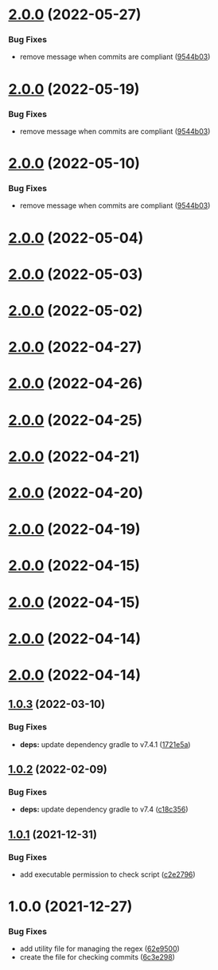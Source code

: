 # [2.0.0](https://github.com/nicolasfara/conventional-commits/compare/1.0.3...2.0.0) (2022-05-27)


### Bug Fixes

* remove message when commits are compliant ([9544b03](https://github.com/nicolasfara/conventional-commits/commit/9544b035ed0ea8f7a8f0a7effe291bb38198c289))

# [2.0.0](https://github.com/nicolasfara/conventional-commits/compare/1.0.3...2.0.0) (2022-05-19)


### Bug Fixes

* remove message when commits are compliant ([9544b03](https://github.com/nicolasfara/conventional-commits/commit/9544b035ed0ea8f7a8f0a7effe291bb38198c289))

# [2.0.0](https://github.com/nicolasfara/conventional-commits/compare/1.0.3...2.0.0) (2022-05-10)


### Bug Fixes

* remove message when commits are compliant ([9544b03](https://github.com/nicolasfara/conventional-commits/commit/9544b035ed0ea8f7a8f0a7effe291bb38198c289))

# [2.0.0](https://github.com/nicolasfara/conventional-commits/compare/1.0.3...2.0.0) (2022-05-04)

# [2.0.0](https://github.com/nicolasfara/conventional-commits/compare/1.0.3...2.0.0) (2022-05-03)

# [2.0.0](https://github.com/nicolasfara/conventional-commits/compare/1.0.3...2.0.0) (2022-05-02)

# [2.0.0](https://github.com/nicolasfara/conventional-commits/compare/1.0.3...2.0.0) (2022-04-27)

# [2.0.0](https://github.com/nicolasfara/conventional-commits/compare/1.0.3...2.0.0) (2022-04-26)

# [2.0.0](https://github.com/nicolasfara/conventional-commits/compare/1.0.3...2.0.0) (2022-04-25)

# [2.0.0](https://github.com/nicolasfara/conventional-commits/compare/1.0.3...2.0.0) (2022-04-21)

# [2.0.0](https://github.com/nicolasfara/conventional-commits/compare/1.0.3...2.0.0) (2022-04-20)

# [2.0.0](https://github.com/nicolasfara/conventional-commits/compare/1.0.3...2.0.0) (2022-04-19)

# [2.0.0](https://github.com/nicolasfara/conventional-commits/compare/1.0.3...2.0.0) (2022-04-15)

# [2.0.0](https://github.com/nicolasfara/conventional-commits/compare/1.0.3...2.0.0) (2022-04-15)

# [2.0.0](https://github.com/nicolasfara/conventional-commits/compare/1.0.3...2.0.0) (2022-04-14)

# [2.0.0](https://github.com/nicolasfara/conventional-commits/compare/1.0.3...2.0.0) (2022-04-14)

## [1.0.3](https://github.com/nicolasfara/conventional-commits/compare/1.0.2...1.0.3) (2022-03-10)


### Bug Fixes

* **deps:** update dependency gradle to v7.4.1 ([1721e5a](https://github.com/nicolasfara/conventional-commits/commit/1721e5a8bd54765859c0a696e46a4583050b6a67))

## [1.0.2](https://github.com/nicolasfara/conventional-commits/compare/1.0.1...1.0.2) (2022-02-09)


### Bug Fixes

* **deps:** update dependency gradle to v7.4 ([c18c356](https://github.com/nicolasfara/conventional-commits/commit/c18c35648420ad00c7650ee53486ada13fee1335))

## [1.0.1](https://github.com/nicolasfara/conventional-commits/compare/1.0.0...1.0.1) (2021-12-31)


### Bug Fixes

* add executable permission to check script ([c2e2796](https://github.com/nicolasfara/conventional-commits/commit/c2e279628e389d4c06ced6d55721c9d5ba535336))

# 1.0.0 (2021-12-27)


### Bug Fixes

* add utility file for managing the regex ([62e9500](https://github.com/nicolasfara/conventional-commits/commit/62e9500057c5114d1a6fd3ed2383011bf0aa38f4))
* create the file for checking commits ([6c3e298](https://github.com/nicolasfara/conventional-commits/commit/6c3e2984ded9e890ed7413eb9039db97b6579be9))

